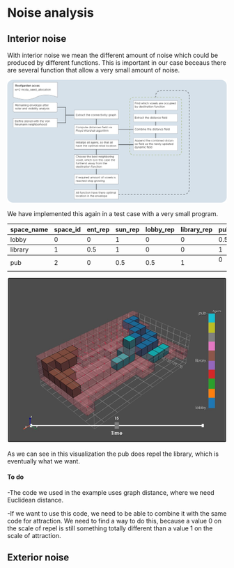 # Noise analysis

## Interior noise

With interior noise we mean the different amount of noise which could be produced by different functions. This is important in our case beceaus there are several function that allow a very small amount of noise. 

![title](../../../img/Flowchart_interior_noise.png)

We have implemented this again in a test case with a very small program. 

<table><thead><tr class="header"><th>space_name</th><th>space_id</th><th>ent_rep</th><th>sun_rep</th><th>lobby_rep</th><th>library_rep</th><th>pub_rep

</th></tr></thead><tbody><tr class="odd"><td>lobby</td><td>0</td><td>0</td><td>1</td><td>0</td><td>0</td><td>0.5
</th></tr></thead><tbody><tr class="odd"><td>library</td><td>1</td><td>0.5</td><td>1</td><td>0</td><td>0</td><td>1
</th></tr></thead><tbody><tr class="odd"><td>pub</td><td>2</td><td>0</td><td>0.5</td><td>0.5</td><td>1</td><td>0
</p></td></tr></tbody></table>


![title](../../../img/W+2_mcda_seed_allocation_repel.PNG)

As we can see in this visualization the pub does repel the library, which is eventually what we want.


#### To do

-The code we used in the example uses graph distance, where we need Euclidean distance.

-If we want to use this code, we need to be able to combine it with the same code for attraction. We need to find a way to do this, because a value 0 on the scale of repel is still something totally different than a value 1 on the scale of attraction. 


## Exterior noise